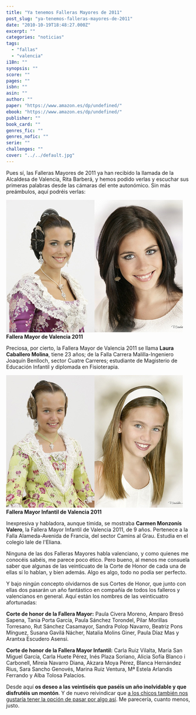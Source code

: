 ```yaml
---
title: "Ya tenemos Falleras Mayores de 2011"
post_slug: "ya-tenemos-falleras-mayores-de-2011"
date: "2010-10-19T18:48:27.000Z"
excerpt: ""
categories: "noticias"
tags: 
  - "fallas"
  - "valencia"
i18n: ""
synopsis: ""
score: ""
pages: ""
isbn: ""
asin: ""
author: ""
paper: "https://www.amazon.es/dp/undefined/"
ebook: "https://www.amazon.es/dp/undefined/"
publisher: ""
book_card: ""
genres_fic: ""
genres_nofic: ""
serie: ""
challenges: ""
cover: "../../default.jpg"
---
```


Pues sí, las Falleras Mayores de 2011 ya han recibido la llamada de la Alcaldesa de Valencia, Rita Barberá, y hemos podido verlas y escuchar sus primeras palabras desde las cámaras del ente autonómico. Sin más preámbulos, aquí podréis verlas:

![](images/FM-F-11.jpg "FM-F-11")![](images/FM-T-11.jpg "FM-F-11")  
**Fallera Mayor de Valencia 2011**

Preciosa, por cierto, la Fallera Mayor de Valencia 2011 se llama **Laura Caballero Molina**, tiene 23 años; de la Falla Carrera Malilla-Ingeniero Joaquín Benlloch, sector Cuatre Carreres; estudiante de Magisterio de Educación Infantil y diplomada en Fisioterapia.

![](images/FMI-F-11.jpg "FMI-F-11")![](images/FMI-T-11.jpg "FMI-T-11")  
**Fallera Mayor Infantil de Valencia 2011**

Inexpresiva y habladora, aunque tímida, se mostraba **Carmen Monzonís Valero**, la Fallera Mayor Infantil de Valencia 2011, de 9 años. Pertenece a la Falla Alameda-Avenida de Francia, del sector Camins al Grau. Estudia en el colegio Iale de l'Eliana.

Ninguna de las dos Falleras Mayores habla valenciano, y como quienes me conocéis sabéis, me parece poco ético. Pero bueno, al menos me consuela saber que algunas de las veinticuato de la Corte de Honor de cada una de ellas sí lo hablan, y bien además. Algo es algo, todo no podía ser perfecto.

Y bajo ningún concepto olvidarnos de sus Cortes de Honor, que junto con ellas dos pasarán un año fantástico en compañía de todos los falleros y valencianos en general. Aquí están los nombres de las veinticuatro afortunadas:

**Corte de honor de la Fallera Mayor:** Paula Civera Moreno, Amparo Bresó Sapena, Tania Porta García, Paula Sánchez Torondel, Pilar Morillas Torresano, Rut Sánchez Casamayor, Sandra Polop Navarro, Beatriz Pons Mínguez, Susana Gavilá Nácher, Natalia Molins Giner, Paula Díaz Mas y Arantxa Escudero Asensi.

**Corte de honor de la Fallera Mayor Infantil:** Carla Ruiz Vilalta, María San Miguel García, Carla Huete Pérez, Inés Plaza Soriano, Alicia Sofía Blanco i Carbonell, Mireia Navarro Diana, Akzara Moya Pérez, Blanca Hernández Rius, Sara Sancho Genovés, Marina Ruiz Ventura, Mª Estela Arlandis Ferrando y Alba Tolosa Palacios.

Desde aquí **os deseo a las veintiséis que paséis un año inolvidable y que disfrutéis un montón**. Y de nuevo reivindicar que [a los chicos también nos gustaría tener la opción de pasar por algo así](http://fjp.es/quiero-ser-presidente-infantil-de-valencia/). Me parecería, cuanto menos, justo.

